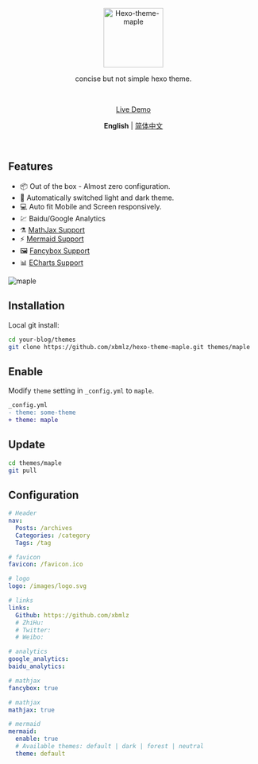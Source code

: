 <p align='center'>
  <img src='https://raw.githubusercontent.com/xbmlz/hexo-theme-maple/main/source/images/logo.svg' alt='Hexo-theme-maple' width='120'/>
</p>

<p align='center'>
concise but not simple hexo theme.
</p>

<br>

<p align='center'>
<a href="https://xbmlz.github.io">Live Demo</a>
</p>

<p align='center'>
<b>English</b> | <a href="https://github.com/xbmlz/hexo-theme-maple/blob/main/README.zh-CN.md">简体中文</a>

</p>

<br>

## Features

- 📦 Out of the box - Almost zero configuration.
- 🎨 Automatically switched light and dark theme.
- 💻 Auto fit Mobile and Screen responsively.
- 💹 Baidu/Google Analytics
- ⚗️ [MathJax Support](http://docs.mathjax.org/en/latest/)
- ⚡️ [Mermaid Support](https://mermaid-js.github.io/mermaid)
- 🖼️ [Fancybox Support](https://fancyapps.com/docs/ui/fancybox)
- 📊 [ECharts Support](https://echarts.apache.org/)

![maple](https://cdn.jsdelivr.net/gh/xbmlz/static@main/img/Maple.png)

## Installation

Local git install:

```bash
cd your-blog/themes
git clone https://github.com/xbmlz/hexo-theme-maple.git themes/maple
```

## Enable

Modify `theme` setting in `_config.yml` to `maple`.

```diff
_config.yml
- theme: some-theme
+ theme: maple
```

## Update

```bash
cd themes/maple
git pull
```

## Configuration

```yaml
# Header
nav:
  Posts: /archives
  Categories: /category
  Tags: /tag

# favicon
favicon: /favicon.ico

# logo
logo: /images/logo.svg

# links
links:
  Github: https://github.com/xbmlz
  # ZhiHu:
  # Twitter:
  # Weibo:

# analytics
google_analytics:
baidu_analytics:

# mathjax
fancybox: true

# mathjax
mathjax: true

# mermaid
mermaid:
  enable: true
  # Available themes: default | dark | forest | neutral
  theme: default
```

